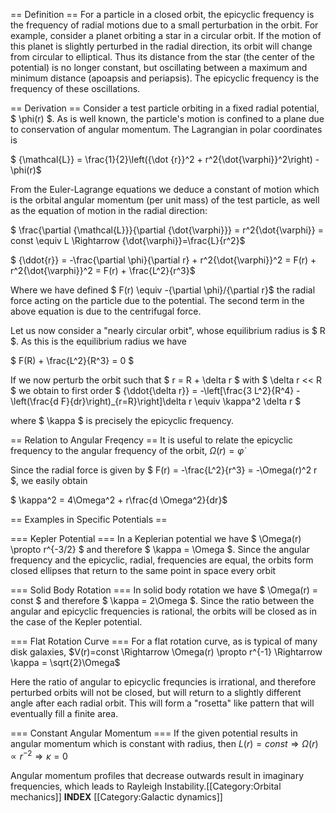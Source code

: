 == Definition ==
For a particle in a closed orbit, the epicyclic frequency is the frequency of radial motions due to a small perturbation in the orbit. For example, consider a planet orbiting a star in a circular orbit. If the motion of this planet is slightly perturbed in the radial direction, its orbit will change from circular to elliptical. Thus its distance from the star (the center of the potential) is no longer constant, but oscillating between a maximum and minimum distance (apoapsis and periapsis). The epicyclic frequency is the frequency of these oscillations. 

== Derivation ==
Consider a test particle orbiting in a fixed radial potential, $ \phi(r) $. As is well known, the particle's motion is confined to a plane due to conservation of angular momentum. The Lagrangian in polar coordinates is 

$ {\mathcal{L}} = \frac{1}{2}\left({\dot {r}}^2 + r^2{\dot{\varphi}}^2\right) - \phi(r)$

From the Euler-Lagrange equations we deduce a constant of motion which is the orbital angular momentum (per unit mass) of the test particle, as well as the equation of motion in the radial direction:

$ \frac{\partial {\mathcal{L}}}{\partial {\dot{\varphi}}} = r^2{\dot{\varphi}} = const \equiv L \Rightarrow {\dot{\varphi}}=\frac{L}{r^2}$

$ {\ddot{r}} = -\frac{\partial \phi}{\partial r} + r^2{\dot{\varphi}}^2 = F(r) + r^2{\dot{\varphi}}^2 = F(r) + \frac{L^2}{r^3}$

Where we have defined $ F(r) \equiv -{\partial \phi}/{\partial r}$ the radial force acting on the particle due to the potential. The second term in the above equation is due to the centrifugal force. 

Let us now consider a "nearly circular orbit", whose equilibrium radius is $ R $. As this is the equilibrium radius we have

$ F(R) + \frac{L^2}{R^3} = 0 $

If we now perturb the orbit such that $ r = R + \delta r $ with $ \delta r << R $ we obtain to first order 
$ {\ddot{\delta r}} = -\left[\frac{3 L^2}{R^4} - \left(\frac{d F}{dr}\right)_{r=R}\right]\delta r \equiv \kappa^2 \delta r $

where $ \kappa $ is precisely the epicyclic frequency.

== Relation to Angular Freqency ==
It is useful to relate the epicyclic frequency to the angular frequency of the orbit, $\Omega(r)={\dot{\varphi}}$

Since the radial force is given by $ F(r) = -\frac{L^2}{r^3} = -\Omega(r)^2 r $, we easily obtain

$ \kappa^2 = 4\Omega^2 + r\frac{d \Omega^2}{dr}$

== Examples in Specific Potentials ==

=== Kepler Potential ===
In a Keplerian potential we have $ \Omega(r) \propto r^{-3/2} $ and therefore $ \kappa = \Omega $. Since the angular frequency and the epicyclic, radial, frequencies are equal, the orbits form closed ellipses that return to the same point in space every orbit

=== Solid Body Rotation ===
In solid body rotation we have $ \Omega(r) = const $ and therefore $ \kappa = 2\Omega $. Since the ratio between the angular and epicyclic frequencies is rational, the orbits will be closed as in the case of the Kepler potential.

=== Flat Rotation Curve ===
For a flat rotation curve, as is typical of many disk galaxies, $V(r)=const \Rightarrow \Omega(r) \propto r^{-1} \Rightarrow \kappa = \sqrt{2}\Omega$

Here the ratio of angular to epicyclic frequncies is irrational, and therefore perturbed orbits will not be closed, but will return to a slightly different angle after each radial orbit. This will form a "rosetta" like pattern that will eventually fill a finite area.

=== Constant Angular Momentum ===
If the given potential results in angular momentum which is constant with radius, then $L(r)=const \Rightarrow \Omega(r) \propto r^{-2} \Rightarrow \kappa = 0$

Angular momentum profiles that decrease outwards result in imaginary frequencies, which leads to Rayleigh Instability.[[Category:Orbital mechanics]]
__INDEX__
[[Category:Galactic dynamics]]